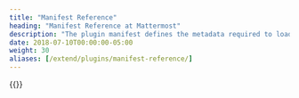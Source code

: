 ```yaml
---
title: "Manifest Reference"
heading: "Manifest Reference at Mattermost"
description: "The plugin manifest defines the metadata required to load and present your plugin in Mattermost."
date: 2018-07-10T00:00:00-05:00
weight: 30
aliases: [/extend/plugins/manifest-reference/]
---
```


{{<pluginmanifestdocs>}}
